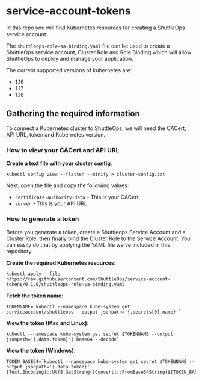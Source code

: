 # service-account-tokens

In this repo you will find Kubernetes resources for creating a ShuttleOps service account.

The `shuttleops-role-sa-binding.yaml` file can be used to create a ShuttleOps service account, Cluster Role and Role Binding which will allow ShuttleOps to deploy and manage your application.

The current supported versions of kubernetes are:

- 1.16
- 1.17
- 1.18

## Gathering the required information

To connect a Kubernetes cluster to ShuttleOps, we will need the CACert, API URL, token and Kubernetes version.

### How to view your CACert and API URL

**Create a text file with your cluster config**:

```
kubectl config view --flatten --minify > cluster-config.txt
```

Next, open the file and copy the following values:

- `certificate-authority-data` - This is your CACert
- `server` - This is your API URL

### How to generate a token

Before you generate a token, create a Shuttleops Service Account and a Cluster Role, then finally bind the Cluster Role to the Service Account. You can easily do that by applying the YAML file we've included in this repository.

**Create the required Kubernetes resources**:

```
kubectl apply --file https://raw.githubusercontent.com/ShuttleOps/service-account-tokens/0.1.0/shuttleops-role-sa-binding.yaml
```

**Fetch the token name**:

```
TOKENNAME=`kubectl --namespace kube-system get serviceaccount/shuttleops --output jsonpath='{.secrets[0].name}'`
```

**View the token (Mac and Linux)**:

```
kubectl --namespace kube-system get secret $TOKENNAME --output jsonpath='{.data.token}'| base64 --decode`
```

**View the token (Windows)**:

```
TOKEN_BASE64=`kubectl --namespace kube-system get secret $TOKENNAME --output jsonpath='{.data.token}'`
[Text.Encoding]::Utf8.GetString([Convert]::FromBase64String(${TOKEN_BASE64}))
```

